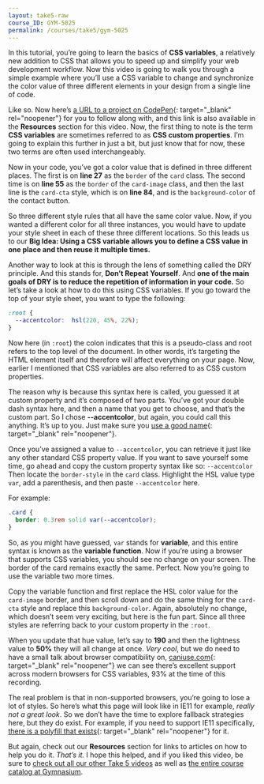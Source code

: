 ```yaml
---
layout: take5-raw
course_ID: GYM-5025
permalink: /courses/take5/gym-5025
---
```


In this tutorial, you’re going to learn the basics of **CSS variables**, a relatively new addition to CSS that allows you to speed up and simplify your web development workflow. Now this video is going to walk you through a simple example where you’ll use a CSS variable to change and synchronize the color value of three different elements in your design from a single line of code.

Like so. Now here’s [a URL to a project on CodePen][1]{: target="_blank" rel="noopener"} for you to follow along with, and this link is also available in the **Resources** section for this video. Now, the first thing to note is the term **CSS variables** are sometimes referred to as **CSS custom properties**. I’m going to explain this further in just a bit, but just know that for now, these two terms are often used interchangeably.

Now in your code, you’ve got a color value that is defined in three different places. The first is on **line 27** as the `border` of the `card` class. The second time is on **line 55** as the `border` of the `card-image` class, and then the last line is the `card-cta` style, which is on **line 84**, and is the `background-color` of the contact button.

So three different style rules that all have the same color value. Now, if you wanted a different color for all three instances, you would have to update your style sheet in each of these three different locations. So this leads us to our **Big Idea: Using a CSS variable allows you to define a CSS value in one place and then reuse it multiple times.**

Another way to look at this is through the lens of something called the DRY principle. And this stands for, **Don’t Repeat Yourself**. And **one of the main goals of DRY is to reduce the repetition of information in your code.** So let’s take a look at how to do this using CSS variables. If you go toward the top of your style sheet, you want to type the following:

```css
:root {
  --accentcolor:  hsl(220, 45%, 22%);
}
```

Now here (in `:root`) the colon indicates that this is a pseudo-class and root refers to the top level of the document. In other words, it’s targeting the HTML element itself and therefore will affect everything on your page. Now, earlier I mentioned that CSS variables are also referred to as CSS custom properties.

The reason why is because this syntax here is called, you guessed it at custom property and it’s composed of two parts. You’ve got your double dash syntax here, and then a name that you get to choose, and that’s the custom part. So I chose **--accentcolor**, but again, you could call this anything. It’s up to you. Just make sure you [use a good name][3]{: target="_blank" rel="noopener"}.

Once you’ve assigned a value to `--accentcolor`, you can retrieve it just like any other standard CSS property value. If you want to save yourself some time, go ahead and copy the custom property syntax like so: `--accentcolor` Then locate the `border-style` in the `card` class. Highlight the HSL value type `var`, add a parenthesis, and then paste `--accentcolor` here.

For example:

```css
.card {
  border: 0.3rem solid var(--accentcolor);
}
```

So, as you might have guessed, `var` stands for **variable**, and this entire syntax is known as the **variable function**. Now if you’re using a browser that supports CSS variables, you should see no change on your screen. The border of the card remains exactly the same. Perfect. Now you’re going to use the variable two more times.

Copy the variable function and first replace the HSL color value for the `card-image` border, and then scroll down and do the same thing for the `card-cta` style and replace this `background-color`. Again, absolutely no change, which doesn’t seem very exciting, but here is the fun part. Since all three styles are referring back to your custom property in the `:root`.

When you update that hue value, let’s say to **190** and then the lightness value to **50%** they will all change at once. *Very cool*, but we do need to have a small talk about browser compatibility on, [caniuse.com][4]{: target="_blank" rel="noopener"} we can see there’s excellent support across modern browsers for CSS variables, 93% at the time of this recording.

The real problem is that in non-supported browsers, you’re going to lose a lot of styles. So here’s what this page will look like in IE11 for example, *really not a great look*. So we don’t have the time to explore fallback strategies here, but they do exist. For example, if you need to support IE11 specifically, [there is a polyfill that exists][5]{: target="_blank" rel="noopener"} for it.

But again, check out our **Resources** section for links to articles on how to help you do it. *That’s it.* I hope this helped, and if you liked this video, be sure to [check out all our other Take 5 videos][6] as well as [the entire course catalog at Gymnasium][7].

[1]: https://codepen.io/josborn/pen/ExaLgod
[2]: https://codepen.io/josborn/pen/eYmrzMg
[3]: https://seesparkbox.com/foundry/naming_css_stuff_is_really_hard
[4]: https://caniuse.com/#feat=css-variables
[5]: https://jhildenbiddle.github.io/css-vars-ponyfill/#/
[6]: https://thegymnasium.com/courses/take5
[7]: https://thegymnasium.com/courses
